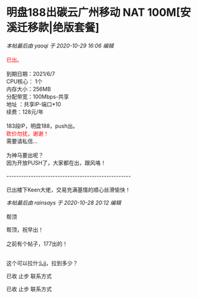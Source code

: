 # 明盘188出碳云广州移动 NAT 100M[安溪迁移款|绝版套餐]


<i class="pstatus"> 本帖最后由 yaoqi 于 2020-10-29 16:06 编辑 </i><br />
<br />
<font color="Red">已出。</font><br />
<br />
到期日期：2021/6/7<br />
CPU核心： 1个&nbsp; &nbsp;&nbsp; &nbsp; <br />
内存大小：256MB&nbsp; &nbsp; <br />
分配带宽：100Mbps-共享<br />
地址 ：共享IP-端口*10<br />
续费：128元/年<br />
<br />
183段IP，明盘188，push出。<br />
<font color="Red">砍价勿扰，谢谢！</font><br />
需要请私信...<br />
<br />
为神马要出呢？<br />
因为开放PUSH了，大家都在出，跟风咯！<br />
<br />
---------------------------------------------------<br />
<br />
已出楼下Keen大佬，交易充满基情的顺心丝滑愉快！<img src="static/image/smiley/default/victory.gif" smilieid="14" border="0" alt="" /> 

<i class="pstatus"> 本帖最后由 rainsays 于 2020-10-28 20:12 编辑 </i><br />
<br />
帮顶<img id="aimg_X507B" onclick="zoom(this, this.src, 0, 0, 0)" class="zoom" src="https://cdn.jsdelivr.net/gh/hishis/forum-master/public/images/patch.gif" onmouseover="img_onmouseoverfunc(this)" onload="thumbImg(this)" border="0" alt="" />

帮顶，祝早出！<br />
<br />
之前有个帖子，177出的！<br />
<br />
<img src="static/image/smiley/default/lol.gif" smilieid="12" border="0" alt="" /><img src="static/image/smiley/default/lol.gif" smilieid="12" border="0" alt="" /><img src="static/image/smiley/default/lol.gif" smilieid="12" border="0" alt="" />

这个可以拉什么jj，拉到多少？<br />


已收 止步 联系方式

已收 止步 联系方式<br />

